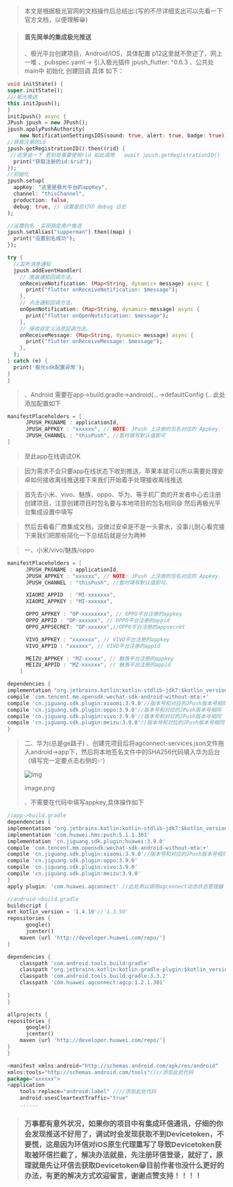 > 本文是根据极光官网的文档操作后总结出:(写的不尽详细支出可以先看一下官方文档，以便理解😁)

> #### 首先简单的集成极光推送
>
> 、极光平台创建项目，Android/IOS，具体配置 p12这里就不赘述了，网上一堆
>  、pubspec.yaml -> 引入极光插件 jpush_flutter: ^0.6.3
>  、公共处main中  初始化 创建回调 具体 如下：



```dart
void initState() {
super.initState();
///极光推送
this.initJpush();
}
initJpush() async {
JPush jpush = new JPush();
jpush.applyPushAuthority(
    new NotificationSettingsIOS(sound: true, alert: true, badge: true));
//获取注册的id
jpush.getRegistrationID().then((rid) {
 //这里说一下 若别处需要使用rid 如此调用   await jpush.getRegistrationID()
  print("获取注册的id:$rid");
});
//初始化
jpush.setup(
  appKey: "这里是极光平台的appKey",
  channel: "thisChannel",
  production: false,
  debug: true, // 设置是否打印 debug 日志
);

//设置别名  实现指定用户推送
jpush.setAlias("supperman").then((map) {
  print("设置别名成功");
});

try {
  //监听消息通知
  jpush.addEventHandler(
    // 接收通知回调方法。
    onReceiveNotification: (Map<String, dynamic> message) async {
      print("flutter onReceiveNotification: $message");
    },
    // 点击通知回调方法。
    onOpenNotification: (Map<String, dynamic> message) async {
      print("flutter onOpenNotification: $message");
    },
    // 接收自定义消息回调方法。
    onReceiveMessage: (Map<String, dynamic> message) async {
      print("flutter onReceiveMessage: $message");
    },
  );
} catch (e) {
  print('极光sdk配置异常');
}
}
```

> 、Android 需要在app->build.gradle->android{...->defaultConfig {.. 此处添加配置如下



```cpp
manifestPlaceholders = [
      JPUSH_PKGNAME : applicationId,
      JPUSH_APPKEY : "xxxxxx", // NOTE: JPush 上注册的包名对应的 Appkey.
      JPUSH_CHANNEL : "thisPush", //暂时填写默认值即可
]
```

> 至此app在线调试OK

> 因为需求不会只要app在线状态下收到推送，苹果本就可以所以需要处理安卓如何接收离线推送接下来我们开始着手处理接收离线推送

> 首先去小米、vivo、魅族、oppo、华为、等手机厂商的开发者中心去注册创建项目，注意创建项目时包名要与本地项目的包名相同😄
>  然后再极光平台集成设置中填写

> 然后去看看厂商集成文档，没做过安卓是不是一头雾水，没事儿耐心看完接下来我们把那些简化一下总结后就是分为两种

> 一、小米/vivo/魅族/oppo



```cpp
manifestPlaceholders = [
      JPUSH_PKGNAME : applicationId,
      JPUSH_APPKEY : "xxxxxx", // NOTE: JPush 上注册的包名对应的 Appkey.
      JPUSH_CHANNEL : "thisPush", //暂时填写默认值即可.

      XIAOMI_APPID  : "MI-xxxxxxx",
      XIAOMI_APPKEY : "MI-xxxxxx",

      OPPO_APPKEY : "OP-xxxxxxxx", // OPPO平台注册的appkey
      OPPO_APPID : "OP-xxxxxx", // OPPO平台注册的appid
      OPPO_APPSECRET: "OP-xxxxxx",//OPPO平台注册的appsecret

      VIVO_APPKEY : "xxxxxxx", // VIVO平台注册的appkey
      VIVO_APPID : "xxxxxx", // VIVO平台注册的appid 

      MEIZU_APPKEY : "MZ-xxxxx", // 魅族平台注册的appkey
      MEIZU_APPID : "MZ-xxxxxx", // 魅族平台注册的appid
    ]     
```

> 



```dart
dependencies {
implementation "org.jetbrains.kotlin:kotlin-stdlib-jdk7:$kotlin_version"
compile 'com.tencent.mm.opensdk:wechat-sdk-android-without-mta:+'
compile 'cn.jiguang.sdk.plugin:xiaomi:3.9.0'//版本号和对应的JPush版本号相同
compile 'cn.jiguang.sdk.plugin:oppo:3.9.0'//版本号和对应的JPush版本号相同
compile 'cn.jiguang.sdk.plugin:vivo:3.9.0'//版本号和对应的JPush版本号相同
compile 'cn.jiguang.sdk.plugin:meizu:3.9.0'//版本号和对应的JPush版本号相同
}
```

> 二、华为(总是ge路子)
>  、创建完项目后将agconnect-services.json文件拖入android->app下，然后将本地签名文件中的SHA256代码填入华为后台（填写完一定要点击右侧的✅）
>
> ![img](https:////upload-images.jianshu.io/upload_images/22818555-9eecc7d7a9ac01e1.png?imageMogr2/auto-orient/strip|imageView2/2/w/1200/format/webp)
>
> image.png
>
> 、不需要在代码中填写appkey,具体操作如下



```dart
//app->build.gradle
dependencies {
implementation "org.jetbrains.kotlin:kotlin-stdlib-jdk7:$kotlin_version"
implementation 'com.huawei.hms:push:5.1.1.301'
implementation 'cn.jiguang.sdk.plugin:huawei:3.9.0'
compile 'com.tencent.mm.opensdk:wechat-sdk-android-without-mta:+'
compile 'cn.jiguang.sdk.plugin:xiaomi:3.9.0'//版本号和对应的JPush版本号相同
compile 'cn.jiguang.sdk.plugin:oppo:3.9.0'
compile 'cn.jiguang.sdk.plugin:vivo:3.9.0'
compile 'cn.jiguang.sdk.plugin:meizu:3.9.0'
}
apply plugin: 'com.huawei.agconnect' //此处用以调用agconnect动态状态管理器
```

> 



```dart
//android->build.gradle
buildscript {
ext.kotlin_version = '1.4.10'//'1.3.50'
repositories {
      google()
      jcenter()
    maven {url 'http://developer.huawei.com/repo/'}
}

dependencies {
    classpath 'com.android.tools.build:gradle'
    classpath "org.jetbrains.kotlin:kotlin-gradle-plugin:$kotlin_version"
    classpath 'com.android.tools.build:gradle:3.3.2'
    classpath 'com.huawei.agconnect:agcp:1.2.1.301'
    
}
}

allprojects {
repositories {
      google()
      jcenter()
    maven {url 'http://developer.huawei.com/repo/'}
}
}
```

> 



```go
<manifest xmlns:android="http://schemas.android.com/apk/res/android"
xmlns:tools="http://schemas.android.com/tools"////添加此处代码
package="xxxxxx">
<application
    tools:replace="android:label" ////添加此处代码
    android:usesCleartextTraffic="true"
    ......
```

> ### 万事都有意外状况，如果你的项目中有集成环信通讯，仔细的你会发现推送不好用了，调试时会发现获取不到Devicetoken，不要慌，这是因为环信对iOS原生代理重写了导致Devicetoken获取被环信拦截了，解决办法就是，先注册环信登录，就好了，原理就是先让环信去获取Devicetoken😁目前作者也没什么更好的办法，有更的解决方式欢迎留言，谢谢点赞支持！！！！



